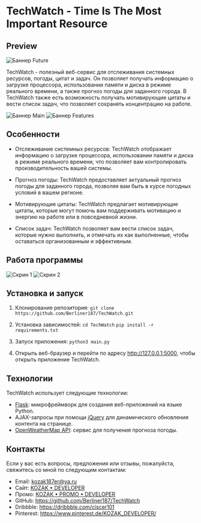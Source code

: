 # TechWatch - Time Is The Most Important Resource
## Preview
![Баннер Future](https://github.com/Berliner187/TechWatch/blob/main/static/img/banner-preview.png)

TechWatch - полезный веб-сервис для отслеживания системных ресурсов, погоды, цитат и задач. Он позволяет получать информацию о загрузке процессора, использовании памяти и диска в режиме реального времени, а также прогноз погоды для заданного города. В TechWatch также есть возможность получать мотивирующие цитаты и вести список задач, что позволяет сохранять концентрацию на работе.

![Баннер Main](https://github.com/Berliner187/TechWatch/blob/main/static/img/banner-01.png)
![Баннер Features](https://github.com/Berliner187/TechWatch/blob/main/static/img/banner-02.png)

## Особенности

- Отслеживание системных ресурсов: TechWatch отображает информацию о загрузке процессора, использовании памяти и диска в режиме реального времени, что позволяет вам контролировать производительность вашей системы.

- Прогноз погоды: TechWatch предоставляет актуальный прогноз погоды для заданного города, позволяя вам быть в курсе погодных условий в вашем регионе.

- Мотивирующие цитаты: TechWatch предлагает мотивирующие цитаты, которые могут помочь вам поддерживать мотивацию и энергию на работе или в повседневной жизни.

- Список задач: TechWatch позволяет вам вести список задач, которые нужно выполнить, и отмечать их как выполненные, чтобы оставаться организованным и эффективным.

## Работа программы
![Скрин 1](https://github.com/Berliner187/TechWatch/blob/main/static/img/tw-screen-1.png)
![Скрин 2](https://github.com/Berliner187/TechWatch/blob/main/static/img/tw-screen-2.png)

## Установка и запуск

1. Клонирование репозитория:
`git clone https://github.com/Berliner187/TechWatch.git`

2. Установка зависимостей:
    `cd TechWatch`
    `pip install -r requirements.txt`

3. Запуск приложения:
   `python3 main.py`

4. Открыть веб-браузер и перейти по адресу http://127.0.0.1:5000, чтобы открыть приложение TechWatch.

## Технологии
TechWatch использует следующие технологии:
- [Flask](https://flask.palletsprojects.com/en/2.2.x/): микрофреймворк для создания веб-приложений на языке Python.
- AJAX-запросы при помощи [jQuery](https://flask.palletsprojects.com/en/2.0.x/patterns/jquery/) для динамического обновления контента на странице.
- [OpenWeatherMap API](https://openweathermap.org/api): сервис для получения прогноза погоды.


## Контакты
Если у вас есть вопросы, предложения или отзывы, пожалуйста, свяжитесь со мной по следующим контактам:

- Email: kozak187er@ya.ru
- Сайт: [KOZAK • DEVELOPER](https://berliner187.github.io)
- Промо: [KOZAK • PROMO • DEVELOPER](https://berliner187.github.io/promo)
- GitHub: https://github.com/Berliner187/TechWatch
- Dribbble: https://dribbble.com/ciscer101
- Pinterest: https://www.pinterest.de/KOZAK_DEVELOPER/
